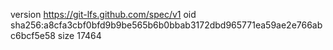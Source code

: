 version https://git-lfs.github.com/spec/v1
oid sha256:a8cfa3cbf0bfd9b9be565b6b0bbab3172dbd965771ea59ae2e766abc6bcf5e58
size 17464
